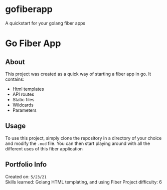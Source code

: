 # gofiberapp
 A quickstart for your golang fiber apps

# Go Fiber App

## About

This project was created as a quick way of starting a fiber app in go. It contains:
- Html templates
- API routes
- Static files
- Wildcards
- Parameters

## Usage

To use this project, simply clone the repository in a directory of your choice and modify the `.mod` file. You can then start playing around with all the different uses of this fiber application

## Portfolio Info

Created on: `5/23/21`  
Skills learned: Golang HTML templating, and using Fiber
Project difficulty: 6
